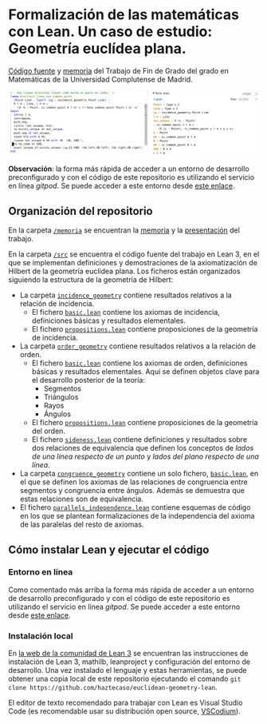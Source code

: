 # Formalización de las matemáticas con Lean. Un caso de estudio: Geometría euclídea plana.

[Código fuente](./src) y [memoria](./memoria/memoria.pdf) del Trabajo de Fin de Grado del grado en Matemáticas de la Universidad Complutense de Madrid. 

![Captura de pantalla del entorno de desarrollo de Lean3 en VS Code.](./memoria/imgs/captura.png)

**Observación**: la forma más rápida de acceder a un entorno de desarrollo
preconfigurado y con el código de este repositorio es utilizando el servicio en
línea *gitpod*. Se puede acceder a este entorno desde [este enlace](https://gitpod.io/#/https://github.com/haztecaso/euclidean-geometry-lean).

[id]:https://www.url.com "https://www.url.com"

## Organización del repositorio

En la carpeta [`/memoria`](./memoria/) se encuentran la
[memoria](./memoria/memoria.pdf) y la [presentación](./memoria/presentacion.pdf)
del trabajo.

En la carpeta [`/src`](./src/) se encuentra el código fuente del trabajo en Lean
3, en el que se implementan definiciones y demostraciones de la axiomatización
de Hilbert de la geometría euclídea plana. Los ficheros están organizados
siguiendo la estructura de la geometría de Hilbert:

- La carpeta [`incidence_geometry`](./src/incidence_geometry/) contiene
  resultados relativos a la relación de incidencia.
  - El fichero [`basic.lean`](./src/incidence_geometry/basic.lean) contiene los 
  axiomas de incidencia, definiciones básicas y resultados elementales.
  - El fichero [`propositions.lean`](./src/incidence_geometry/propositions.lean) 
  contiene proposiciones de la geometría de incidencia.
- La carpeta [`order_geometry`](./src/order_geometry/) contiene resultados 
  relativos a la relación de orden.
  - El fichero [`basic.lean`](./src/order_geometry/basic.lean) contiene los 
  axiomas de orden, definiciones básicas y resultados elementales. Aquí se 
  definen objetos clave para el desarrollo posterior de la teoría:
    - Segmentos
    - Triángulos
    - Rayos
    - Ángulos 
  - El fichero [`propositions.lean`](./src/order_geometry/propositions.lean) 
  contiene proposiciones de la geometría del orden.
  - El fichero [`sideness.lean`](./src/order_geometry/sideness.lean) contiene 
  definiciones y resultados sobre dos relaciones de equivalencia que definen los 
  conceptos de *lados de una línea respecto de un punto* y *lados del plano 
  respecto de una línea*.
- La carpeta [`congruence_geometry`](./src/congruence_geometry/) contiene un
  solo fichero, [`basic.lean`](./src/congruence_geometry/basic.lean), en el que
  se definen los axiomas de las relaciones de congruencia entre segmentos y
  congruencia entre ángulos. Además se demuestra que estas relaciones son de
  equivalencia.
- El fichero [`parallels_independence.lean`](./src/parallels_independence.lean)
  contiene esquemas de código en los que se plantean formalizaciones de la
  independencia del axioma de las paralelas del resto de axiomas.

## Cómo instalar Lean y ejecutar el código

### Entorno en línea

Como comentado más arriba la forma más rápida de acceder a un entorno de
desarrollo preconfigurado y con el código de este repositorio es utilizando el
servicio en línea *gitpod*. Se puede acceder a este entorno desde [este
enlace](https://gitpod.io/#/https://github.com/haztecaso/euclidean-geometry-lean).

### Instalación local

En [la web de la comunidad de Lean
3](https://leanprover-community.github.io/get_started.html) se encuentran las
instrucciones de instalación de Lean 3, mathilb, leanproject y configuración del
entorno de desarrollo. Una vez instalado el lenguaje y estas herramientas, se
puede obtener una copia local de este repositorio ejecutando el comando `git
clone https://github.com/haztecaso/euclidean-geometry-lean`. 

El editor de texto recomendado para trabajar con Lean es Visual Studio Code (es
recomendable usar su distribución open source,
[VSCodium](https://vscodium.com/)).
